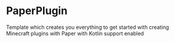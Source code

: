 # PaperPlugin
Template which creates you everything to get started with creating Minecraft plugins with Paper with Kotlin support enabled
